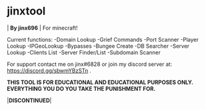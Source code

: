 # jinxtool
| **By jinx696** | For minecraft!

Current functions:
-Domain Lookup
-Grief Commands
-Port Scanner
-Player Lookup
-IPGeoLookup
-Bypasses
-Bungee Create
-DB Searcher
-Server Lookup
-Clients List
-Server Finder/List
-Subdomain Scanner

For support contact me on jinx#6828 or join my discord server at: https://discord.gg/sbwmYBzSTn .

**THIS TOOL IS FOR EDUCATIONAL AND EDUCATIONAL PURPOSES ONLY. EVERYTHING YOU DO YOU TAKE THE PUNISHMENT FOR.**

|**DISCONTINUED**|
